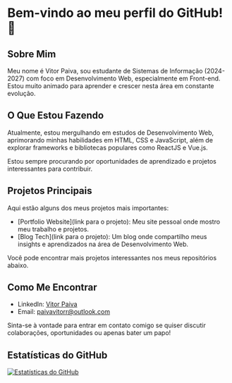 # Bem-vindo ao meu perfil do GitHub! 👋

## Sobre Mim
Meu nome é Vitor Paiva, sou estudante de Sistemas de Informação (2024-2027) com foco em Desenvolvimento Web, especialmente em Front-end. Estou muito animado para aprender e crescer nesta área em constante evolução.

## O Que Estou Fazendo
Atualmente, estou mergulhando em estudos de Desenvolvimento Web, aprimorando minhas habilidades em HTML, CSS e JavaScript, além de explorar frameworks e bibliotecas populares como ReactJS e Vue.js.

Estou sempre procurando por oportunidades de aprendizado e projetos interessantes para contribuir.

## Projetos Principais
Aqui estão alguns dos meus projetos mais importantes:

- [Portfolio Website](link para o projeto): Meu site pessoal onde mostro meu trabalho e projetos.
- [Blog Tech](link para o projeto): Um blog onde compartilho meus insights e aprendizados na área de Desenvolvimento Web.

Você pode encontrar mais projetos interessantes nos meus repositórios abaixo.

## Como Me Encontrar
- LinkedIn: [Vitor Paiva](https://www.linkedin.com/in/vitor-paiva-programador/)
- Email: paivavitorr@outlook.com

Sinta-se à vontade para entrar em contato comigo se quiser discutir colaborações, oportunidades ou apenas bater um papo!

## Estatísticas do GitHub
[![Estatísticas do GitHub](https://github-readme-stats.vercel.app/api?username=seu_usuario)](https://github.com/anuraghazra/github-readme-stats)

